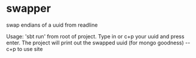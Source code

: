 swapper
=======

swap endians of a uuid from readline

Usage: 'sbt run' from root of project.
Type in or c+p your uuid and press enter.
The project will print out the swapped uuid (for mongo goodness) -- c+p to use site
